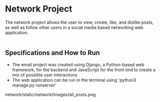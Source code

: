 # Network Project
The network project allows the user to view, create, like, and dislike posts, as well as follow other users in a social media based networking web application.
<br></br>




## Specifications and How to Run
- The email project was created using Django, a Python-based web framework, for the backend and JavaScript for the front end to create a mix of possible user interactions
- The web application can be run in the terminal using 'python3 manage.py runserver'



network/static/network/images/all_posts.png
